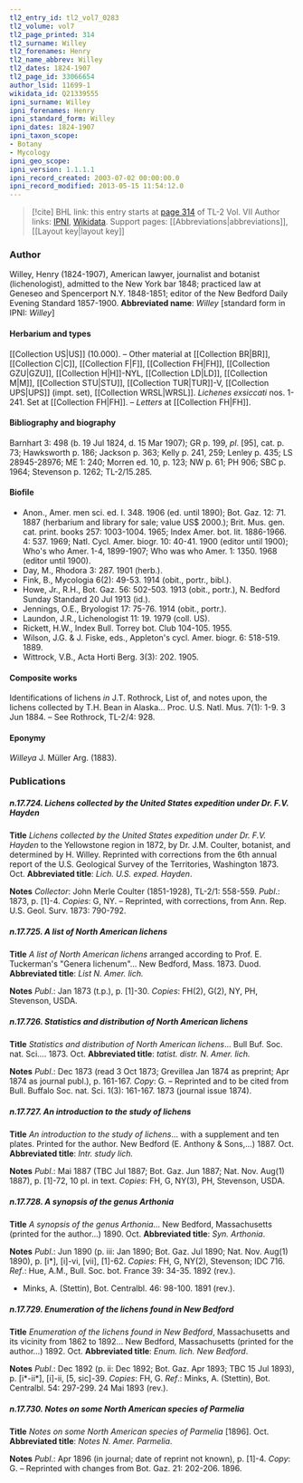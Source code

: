 ```yaml
---
tl2_entry_id: tl2_vol7_0283
tl2_volume: vol7
tl2_page_printed: 314
tl2_surname: Willey
tl2_forenames: Henry
tl2_name_abbrev: Willey
tl2_dates: 1824-1907
tl2_page_id: 33066654
author_lsid: 11699-1
wikidata_id: Q21339555
ipni_surname: Willey
ipni_forenames: Henry
ipni_standard_form: Willey
ipni_dates: 1824-1907
ipni_taxon_scope: 
- Botany
- Mycology
ipni_geo_scope: 
ipni_version: 1.1.1.1
ipni_record_created: 2003-07-02 00:00:00.0
ipni_record_modified: 2013-05-15 11:54:12.0
---
```


> [!cite] BHL link: this entry starts at [page 314](https://www.biodiversitylibrary.org/page/33066654) of TL-2 Vol. VII
> Author links: [IPNI](https://www.ipni.org/a/11699-1), [Wikidata](https://www.wikidata.org/wiki/Q21339555). Support pages: [[Abbreviations|abbreviations]], [[Layout key|layout key]]

### Author

Willey, Henry (1824-1907), American lawyer, journalist and botanist (lichenologist), admitted to the New York bar 1848; practiced law at Geneseo and Spencerport N.Y. 1848-1851; editor of the New Bedford Daily Evening Standard 1857-1900. 
**Abbreviated name**: *Willey* \[standard form in IPNI: *Willey*\]

#### Herbarium and types

[[Collection US|US]] (10.000). – Other material at [[Collection BR|BR]], [[Collection C|C]], [[Collection F|F]], [[Collection FH|FH]], [[Collection GZU|GZU]], [[Collection H|H]]-NYL, [[Collection LD|LD]], [[Collection M|M]], [[Collection STU|STU]], [[Collection TUR|TUR]]-V, [[Collection UPS|UPS]] (impt. set), [[Collection WRSL|WRSL]].
*Lichenes exsiccati* nos. 1-241. Set at [[Collection FH|FH]]. – *Letters* at [[Collection FH|FH]].

#### Bibliography and biography

Barnhart 3: 498 (b. 19 Jul 1824, d. 15 Mar 1907); GR p. 199, *pl*. \[95\], cat. p. 73; Hawksworth p. 186; Jackson p. 363; Kelly p. 241, 259; Lenley p. 435; LS 28945-28976; ME 1: 240; Morren ed. 10, p. 123; NW p. 61; PH 906; SBC p. 1964; Stevenson p. 1262; TL-2/15.285.

#### Biofile

- Anon., Amer. men sci. ed. I. 348. 1906 (ed. until 1890); Bot. Gaz. 12: 71. 1887 (herbarium and library for sale; value US$ 2000.); Brit. Mus. gen. cat. print. books 257: 1003-1004. 1965; Index Amer. bot. lit. 1886-1966. 4: 537. 1969; Natl. Cycl. Amer. biogr. 10: 40-41. 1900 (editor until 1900); Who's who Amer. 1-4, 1899-1907; Who was who Amer. 1: 1350. 1968 (editor until 1900).
- Day, M., Rhodora 3: 287. 1901 (herb.).
- Fink, B., Mycologia 6(2): 49-53. 1914 (obit., portr., bibl.).
- Howe, Jr., R.H., Bot. Gaz. 56: 502-503. 1913 (obit., portr.), N. Bedford Sunday Standard 20 Jul 1913 (id.).
- Jennings, O.E., Bryologist 17: 75-76. 1914 (obit., portr.).
- Laundon, J.R., Lichenologist 11: 19. 1979 (coll. US).
- Rickett, H.W., Index Bull. Torrey bot. Club 104-105. 1955.
- Wilson, J.G. & J. Fiske, eds., Appleton's cycl. Amer. biogr. 6: 518-519. 1889.
- Wittrock, V.B., Acta Horti Berg. 3(3): 202. 1905.

#### Composite works

Identifications of lichens *in* J.T. Rothrock, List of, and notes upon, the lichens collected by T.H. Bean in Alaska... Proc. U.S. Natl. Mus. 7(1): 1-9. 3 Jun 1884. – See Rothrock, TL-2/4: 928.

#### Eponymy

*Willeya* J. Müller Arg. (1883).

### Publications

##### n.17.724. Lichens collected by the United States expedition under Dr. F.V. Hayden

**Title**
*Lichens collected by the United States expedition under Dr. F.V. Hayden* to the Yellowstone region in 1872, by Dr. J.M. Coulter, botanist, and determined by H. Willey. Reprinted with corrections from the 6th annual report of the U.S. Geological Survey of the Territories, Washington 1873. Oct.
**Abbreviated title**: *Lich. U.S. exped. Hayden*.

**Notes**
*Collector*: John Merle Coulter (1851-1928), TL-2/1: 558-559.
*Publ*.: 1873, p. \[1\]-4. *Copies*: G, NY. – Reprinted, with corrections, from Ann. Rep. U.S. Geol. Surv. 1873: 790-792.

##### n.17.725. A list of North American lichens

**Title**
*A list of North American lichens* arranged according to Prof. E. Tuckerman's "Genera lichenum"... New Bedford, Mass. 1873. Duod.
**Abbreviated title**: *List N. Amer. lich.*

**Notes**
*Publ*.: Jan 1873 (t.p.), p. \[1\]-30. *Copies*: FH(2), G(2), NY, PH, Stevenson, USDA.

##### n.17.726. Statistics and distribution of North American lichens

**Title**
*Statistics and distribution of North American lichens*... Bull Buf. Soc. nat. Sci.... 1873. Oct.
**Abbreviated title**: *tatist. distr. N. Amer. lich.*

**Notes**
*Publ*.: Dec 1873 (read 3 Oct 1873; Grevillea Jan 1874 as preprint; Apr 1874 as journal publ.), p. 161-167. *Copy*: G. – Reprinted and to be cited from Bull. Buffalo Soc. nat. Sci. 1(3): 161-167. 1873 (journal issue 1874).

##### n.17.727. An introduction to the study of lichens

**Title**
*An introduction to the study of lichens*... with a supplement and ten plates. Printed for the author. New Bedford (E. Anthony & Sons,...) 1887. Oct.
**Abbreviated title**: *Intr. study lich.*

**Notes**
*Publ*.: Mai 1887 (TBC Jul 1887; Bot. Gaz. Jun 1887; Nat. Nov. Aug(1) 1887), p. \[1\]-72, 10 pl. in text. *Copies*: FH, G, NY(3), PH, Stevenson, USDA.

##### n.17.728. A synopsis of the genus Arthonia

**Title**
*A synopsis of the genus Arthonia*... New Bedford, Massachusetts (printed for the author...) 1890. Oct.
**Abbreviated title**: *Syn. Arthonia*.

**Notes**
*Publ*.: Jun 1890 (p. iii: Jan 1890; Bot. Gaz. Jul 1890; Nat. Nov. Aug(1) 1890), p. \[i\*\], \[i\]-vi, \[vii\], \[1\]-62. *Copies*: FH, G, NY(2), Stevenson; IDC 716.
*Ref*.: Hue, A.M., Bull. Soc. bot. France 39: 34-35. 1892 (rev.).
- Minks, A. (Stettin), Bot. Centralbl. 46: 98-100. 1891 (rev.).

##### n.17.729. Enumeration of the lichens found in New Bedford

**Title**
*Enumeration of the lichens found in New Bedford*, Massachusetts and its vicinity from 1862 to 1892... New Bedford, Massachusetts (printed for the author...) 1892. Oct.
**Abbreviated title**: *Enum. lich. New Bedford*.

**Notes**
*Publ*.: Dec 1892 (p. ii: Dec 1892; Bot. Gaz. Apr 1893; TBC 15 Jul 1893), p. \[i\*-ii\*\], \[i\]-ii, \[5, sic\]-39. *Copies*: FH, G.
*Ref*.: Minks, A. (Stettin), Bot. Centralbl. 54: 297-299. 24 Mai 1893 (rev.).

##### n.17.730. Notes on some North American species of Parmelia

**Title**
*Notes on some North American species of Parmelia* \[1896\]. Oct.
**Abbreviated title**: *Notes N. Amer. Parmelia*.

**Notes**
*Publ*.: Apr 1896 (in journal; date of reprint not known), p. \[1\]-4. *Copy*: G. – Reprinted with changes from Bot. Gaz. 21: 202-206. 1896.

